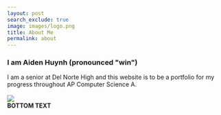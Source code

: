 ```yaml
---
layout: post
search_exclude: true
image: images/logo.png
title: About Me
permalink: about
---
```

<h3>I am <b>Aiden Huynh</b> (pronounced "win")</h3>
I am a senior at Del Norte High and this website is to be a portfolio for my progress throughout AP Computer Science A.
<br><br>
<img src="https://c.tenor.com/nNcJkkDf6tgAAAAM/laughing-giggle.gif">
<br>
<b>BOTTOM TEXT</b>